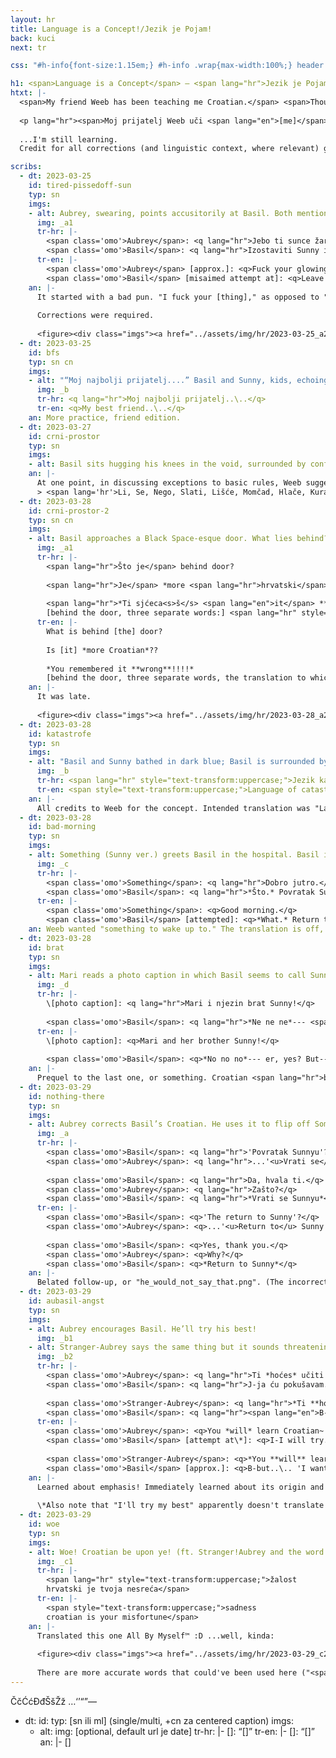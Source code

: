 ```yaml
---
layout: hr
title: Language is a Concept!/Jezik je Pojam!
back: kuci
next: tr

css: "#h-info{font-size:1.15em;} #h-info .wrap{max-width:100%;} header p{margin:1em 0;} header [lang=hr]{font-style:italic;} [lang=en]{font-style:normal;} .an{font-size:1.05em;} .an figure img{margin:.5em 0 -.5em;} .an figcaption p{margin:1em 0; font-size:.75em;} #bfs p{text-align:center;} #crni-prostor hr{display:none;} #crni-prostor .an{margin-top:-.5em;} blockquote{border-left:.25em solid #82858f; padding-left:1em;} .tr-hr [lang=hr] strong{text-transform:uppercase;} .nob{font-weight:normal !important;} #crni-prostor-2 .an figure{margin:.25em 0 -.25em;}"

h1: <span>Language is a Concept</span> – <span lang="hr">Jezik je Pojam</span>
htxt: |-
  <span>My friend Weeb has been teaching me Croatian.</span> <span>Thought it would be fun to make a character speak it.</span> <span>These spawned!</span>
  
  <p lang="hr"><span>Moj prijatelj Weeb uči <span lang="en">[me]</span> hrvatski.</span> <span>Ja <span lang="en">[was think] [i have no idea what to do for the rest here.]</span></span></p>
  
  ...I'm still learning.  
  Credit for all corrections (and linguistic context, where relevant) goes straight to Weeb!

scribs:
  - dt: 2023-03-25
    id: tired-pissedoff-sun
    typ: sn
    imgs:
    - alt: Aubrey, swearing, points accusitorily at Basil. Both mention some form of “sun,” which confuses Kel (who stands alongside a blank-faced Sunny). An artist’s note mentions, to translate, I “used google translate & ran it thru search results. probably off, oprostite(?)… isprike??”
      img: _a1
      tr-hr: |-
        <span class='omo'>Aubrey</span>: <q lang="hr">Jebo ti sunce žarko!</q>  
        <span class='omo'>Basil</span>: <q lang="hr">Izostaviti Sunny iz ovoga..\..</q>
      tr-en: |-
        <span class='omo'>Aubrey</span> [approx.]: <q>Fuck your glowing sun!</q>  
        <span class='omo'>Basil</span> [misaimed attempt at]: <q>Leave Sunny out of this..\..</q>
    an: |-
      It started with a bad pun. "I fuck your [thing]," as opposed to "fuck *you*," is [a common insult](https://piped.video/watch?v=JpRqxbtAnHw&t=74) in Croatian; it's akin to saying "fuck the sun whose glow you bask in." (Video features Serbian actors but the example serves nonetheless.) Yeah, I know, I know, using a foreign language for the express purpose of swearing; the "sun" pun was too good (awful?) to pass up.
      
      Corrections were required.
      
      <figure><div class="imgs"><a href="../assets/img/hr/2023-03-25_a2.png"><img src="../assets/img/hr/2023-03-25_a2.png" alt="A+ for Aubrey, who corrects B-grade Basil (details below). He apologizes; “Oprosti, oprosti…”" title="A+ for Aubrey, who corrects B-grade Basil (details below). He apologizes; “Oprosti, oprosti…”"></a></div><figcaption><p>Aubrey was given an “A+”; normally the verb <span lang="hr">jeb-</span> (fuck) would be subject to grammatical gender (technically <q lang="hr">jeb<b>a</b>o,</q> because the speaker's gender =/= the verb’s) but this gets ignored a lot in practice because people aren’t thinking about grammatical correctness when cursing someone out. Wild.</p><p>Basil, on the other hand, got a “B”-grade. 1)&nbsp;<span lang="hr">Izostaviti</span> = “omit,” ≠ “leave out;” 2)&nbsp;“into this” = “<span lang="hr">u ovo</span>”; and 3)&nbsp;“Sunny” needs a “<span lang="hr">-ja</span>” for grammar reasons I have yet to fully grasp. Thus, corrected sentence: <q lang="hr">Ne miješaj Sunnyja u ovo.</q> (Basil got a B anyway, though, because if <span lang="hr">izostaviti</span> <em>had</em> been right, the resulting <q lang="hr">Izostavi Sunnyja iz ovoga</q> would’ve been much closer!)</p><p>Finally, turns out both apology words were relevant, but in different contexts. <span lang="hr">Oprosti</span> = “forgive me,” which is used more casually than its English analogue.</p></figcaption></figure>
  - dt: 2023-03-25
    id: bfs
    typ: sn cn
    imgs:
    - alt: "“Moj najbolji prijatelj....” Basil and Sunny, kids, echoing their poses in the “Basil tagged you” picture: Basil rests his head on Sunny’s, his arms wrapped around Sunny’s neck. (Sunny looks vaguely uncomfortable.)"
      img: _b
      tr-hr: <q lang="hr">Moj najbolji prijatelj..\..</q>
      tr-en: <q>My best friend..\..</q>
    an: More practice, friend edition.
  - dt: 2023-03-27
    id: crni-prostor
    typ: sn
    imgs:
    - alt: Basil sits hugging his knees in the void, surrounded by confusing words.
    an: |-
      At one point, in discussing exceptions to basic rules, Weeb suggested (to paraphrase) "Pull a Sunny! Acknowledge existence of [weirdness], then *damn the word to ~~hell~~ Black Space*." Thus, <span lang="hr" class="noi">hrvatski</span>!Basil's special hell, consisting entirely of words that (as of writing, March&nbsp;30) I have mostly *no goddamn clue* how to translate:
      > <span lang='hr'>Li, Se, Nego, Slati, Lišće, Momčad, Hlače, Kurac, Naime, Htjeti, Zbog, Koji, Granje, Dvoje, Petorica, Vidjevši, Bih, Svoj, Radi, Moći, A, Si, Niočemu, Zar, Nemoj</span>
  - dt: 2023-03-28
    id: crni-prostor-2
    typ: sn cn
    imgs:
    - alt: Basil approaches a Black Space-esque door. What lies behind? More Croatian?! Oh, god, he remembered it wrong!!!!
      img: _a1
      tr-hr: |-
        <span lang="hr">Što je</span> behind door?
        
        <span lang="hr">Je</span> *more <span lang="hr">hrvatski</span>*??
        
        <span lang="hr">*Ti sjćeca<s>š</s> <span lang="en">it</span> **wrong**!!!!*</span>  
        [behind the door, three separate words:] <span lang="hr" style="text-transform:uppercase;">Ni. O. Čemu.</span>
      tr-en: |-
        What is behind [the] door?
        
        Is [it] *more Croatian*??
        
        *You remembered it **wrong**!!!!*  
        [behind the door, three separate words, the translation to which I still do not know:] <span lang="hr" style="text-transform:uppercase;">Ni. O. Čemu.</span>
    an: |-
      It was late.
      
      <figure><div class="imgs"><a href="../assets/img/hr/2023-03-28_a2.png"><img src="../assets/img/hr/2023-03-28_a2.png" alt="In which Basil runs away while Stranger-but-Aubrey demands he learn Croatian."></a></div><figcaption><p><span class="omo">Stranger-Aubrey</span>: <q lang="hr">Ti <em lang="en" class="nob">will</em> učiti hrvatski!</q> = <q>You <em>will</em> learn Croatian!</q><br><span class="omo">Basil</span>: <q><em>No!!!</em></q> / <span class="omo">Stranger-Aubrey</span>: <em><q lang="hr">Ne???</q></em> (=<q>no</q>) / <span class="omo">Basil</span>: <q lang="hr">N-<em>ne!!!</em></q><br><span class="omo">Stranger-Aubrey</span>: <q lang="hr">Što nije <em lang="en" class="nob">clicking</em>??!!!</q> = <q>What isn’t <em>clicking</em>??!!!</q></p></figcaption></figure>
  - dt: 2023-03-28
    id: katastrofe
    typ: sn
    imgs:
    - alt: "Basil and Sunny bathed in dark blue; Basil is surrounded by his Something, which also happens to be all the confusing words from earlier. He mutters “Ni o čemu” repeatedly. Caption below:"
      img: _b
      tr-hr: <span lang="hr" style="text-transform:uppercase;">Jezik katastrofe.</span>
      tr-en: <span style="text-transform:uppercase;">Language of catastrophe.</span>
    an: |-
      All credits to Weeb for the concept. Intended translation was "Language [Catastrophe](https://piped.garudalinux.org/watch?v=WB5XqJJHzC8)" but it accidentally turned into "Language *of* Catastrophe," which is IMO funnier.
  - dt: 2023-03-28
    id: bad-morning
    typ: sn
    imgs:
    - alt: Something (Sunny ver.) greets Basil in the hospital. Basil is displeased.
      img: _c
      tr-hr: |-
        <span class='omo'>Something</span>: <q lang="hr">Dobro jutro.</q>  
        <span class='omo'>Basil</span>: <q lang="hr">*Što.* Povratak Sunnyu..\..</q>
      tr-en: |-
        <span class='omo'>Something</span>: <q>Good morning.</q>  
        <span class='omo'>Basil</span> [attempted]: <q>*What.* Return to Sunny..\..</q>
    an: Weeb wanted "something to wake up to." The translation is off, alas..\..
  - dt: 2023-03-28
    id: brat
    typ: sn
    imgs:
    - alt: Mari reads a photo caption in which Basil seems to call Sunny a “brat.” Basil is flustered.
      img: _d
      tr-hr: |-
        \[photo caption]: <q lang="hr">Mari i njezin brat Sunny!</q>
        
        <span class='omo'>Basil</span>: <q lang="hr">*Ne ne ne*--- <span lang="en">er</span>, da? <span lang="en">But</span>---</q>
      tr-en: |-
        \[photo caption]: <q>Mari and her brother Sunny!</q>
        
        <span class='omo'>Basil</span>: <q>*No no no*--- er, yes? But---</q>
    an: |-
      Prequel to the last one, or something. Croatian <span lang="hr">brat</span> is actually pronounced similarly to English "brother," with the <i>a</i> in <span lang="hr">brat</span> sounding like "<u>a</u>bout," but you wouldn't get that from writing alone.
  - dt: 2023-03-29
    id: nothing-there
    typ: sn
    imgs:
    - alt: Aubrey corrects Basil’s Croatian. He uses it to flip off Something. There’s nothing there.
      img: _a
      tr-hr: |-
        <span class='omo'>Basil</span>: <q lang="hr">'Povratak Sunnyu'?</q>  
        <span class='omo'>Aubrey</span>: <q lang="hr">...'<u>Vrati se</u> Sunnyu'?</q>
        
        <span class='omo'>Basil</span>: <q lang="hr">Da, hvala ti.</q>  
        <span class='omo'>Aubrey</span>: <q lang="hr">Zašto?</q>  
        <span class='omo'>Basil</span>: <q lang="hr">*Vrati se Sunnyu*</q>
      tr-en: |-
        <span class='omo'>Basil</span>: <q>'The return to Sunny'?</q>  
        <span class='omo'>Aubrey</span>: <q>...'<u>Return to</u> Sunny'?</q>
        
        <span class='omo'>Basil</span>: <q>Yes, thank you.</q>  
        <span class='omo'>Aubrey</span>: <q>Why?</q>  
        <span class='omo'>Basil</span>: <q>*Return to Sunny*</q>
    an: |-
      Belated follow-up, or "he_would_not_say_that.png". (The incorrect version uses "return" as a noun, e.g. "the return [recurrence] of the errors;" correction uses "return" as a verb, e.g. "return [go back] to the source.")
  - dt: 2023-03-29
    id: aubasil-angst
    typ: sn
    imgs:
    - alt: Aubrey encourages Basil. He’ll try his best!
      img: _b1
    - alt: Stranger-Aubrey says the same thing but it sounds threatening. Basil’s struggling….
      img: _b2
      tr-hr: |-
        <span class='omo'>Aubrey</span>: <q lang="hr">Ti *hoćes* učiti hrvatski~!</q>  
        <span class='omo'>Basil</span>: <q lang="hr">J-ja ću pokušavam... moj najbolji!!</q>
        
        <span class='omo'>Stranger-Aubrey</span>: <q lang="hr">*Ti **hoćes** učiti hrvatki*</q>  
        <span class='omo'>Basil</span>: <q lang="hr"><span lang="en">B-but..\..</span> hoćes ≠ želim... ž-željeti... ja ne znam..\..</q>
      tr-en: |-
        <span class='omo'>Aubrey</span>: <q>You *will* learn Croatian~!</q>  
        <span class='omo'>Basil</span> [attempt at\*]: <q>I-I will try... my best!!</q>
        
        <span class='omo'>Stranger-Aubrey</span>: <q>*You **will** learn Croatian*</q>  
        <span class='omo'>Basil</span> [approx.]: <q>B-but..\.. 'I want' ≠ 'I wish'... 't-to wish'... I don't know..\..</q>
    an: |-
      Learned about emphasis! Immediately learned about its origin and a very weird use case. ("<span lang="hr">Htjeti</span>" is very much one of the Cursed Words.) Who knew the simple act of desiring (and/or, desiring *to do*) could be so fraught...!
      
      \*Also note that "I'll try my best" apparently doesn't translate as a phrase, for lack of the concept of 'doing one's best.' An alternate approximation is <q lang="hr">Ja ću dati sve od sebe,</q> literally "I will give everything from myself."
  - dt: 2023-03-29
    id: woe
    typ: sn
    imgs:
    - alt: Woe! Croatian be upon ye! (ft. Stranger!Aubrey and the word “htjeti”)
      img: _c1
      tr-hr: |-
        <span lang="hr" style="text-transform:uppercase;">žalost  
        hrvatski je tvoja nesreća</span>
      tr-en: |-
        <span style="text-transform:uppercase;">sadness  
        croatian is your misfortune</span>
    an: |-
      Translated this one All By Myself™ :D ...well, kinda:
      
      <figure><div class="imgs"><a href="../assets/img/hr/2023-03-29_c2.png"><img src="../assets/img/hr/2023-03-29_c2.png" alt="In which Basil runs away while Stranger-but-Aubrey demands he learn Croatian."></a></div><figcaption><p>I tend to circle around the canvas when sketching, which is a perfectly reasonable order in which to do/write things. Essentially: started with <a href="https://knowyourmeme.com/memes/woe-plague-be-upon-ye">the original meme</a>’s words (“Woe! Croatian be upon ye!”) → changed the grammar & exact word meanings (mostly because “be upon ye” <a href="https://idioms.thefreedictionary.com/be+upon">wtf even</a>) → “sad! Croatian is your problem” → shoved the words I didn’t know into an auto-translator and general search → duct-taped it all together → <em>Memeage Complete</em>.</p></figcaption></figure>
      
      There are more accurate words that could've been used here ("<span lang="hr">jad</span>" for woe, and "<span lang="hr">nesreća</span>" *technically* means "misfortune" or "trouble" but more commonly conveys "accident" or "disaster") but I *think* I got the gist down anyway.
---
```

ČčĆćĐđŠšŽž
…‘’“”—

  - dt: 
    id: 
    typ: [sn ili ml] (single/multi, +cn za centered caption)
    imgs:
    - alt: 
      img: [optional, default url je date]
      tr-hr: |-
        <span class="omo">[]</span>: <q lang="hr">[]</q>
      tr-en: |-
        <span class="omo">[]</span>: <q>[]</q>
    an: |-
      []